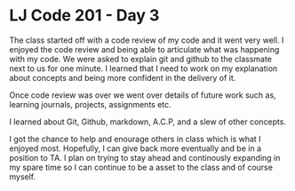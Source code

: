 # LJ Code 201 - Day 3

The class started off with a code review of my code and it went very well. I enjoyed the code review and being able to articulate what was happening with my code. We were asked to explain git and github to the classmate next to us for one minute. I learned that I need to work on my explanation about concepts and being more confident in the delivery of it.

Once code review was over we went over details of future work such as, learning journals, projects, assignments etc.

I learned about Git, Github, markdown, A.C.P, and a slew of other concepts.

I got the chance to help and enourage others in class which is what I enjoyed most. Hopefully, I can give back more eventually and be in a position to TA. I plan on trying to stay ahead and continously expanding in my spare time so I can continue to be a asset to the class and of course myself. 

